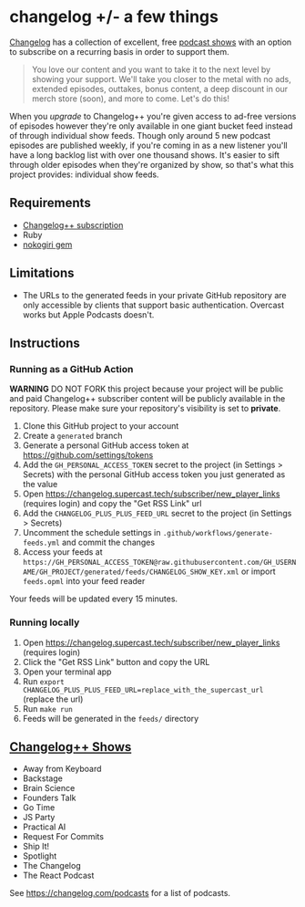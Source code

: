 # changelog +/- a few things

[Changelog](https://changelog.com/) has a collection of excellent, free [podcast shows](https://changelog.com/podcasts) with an option to subscribe
on a recurring basis in order to support them.

> You love our content and you want to take it to the next level by showing your support. We'll take you closer to the metal with no ads, extended episodes, outtakes, bonus content, a deep discount in our merch store (soon), and more to come. Let's do this!

When you *upgrade* to Changelog++ you're given access to ad-free versions of episodes however they're only available in one giant bucket feed instead of through individual show feeds. Though only around 5 new podcast episodes are published weekly, if you're coming in as a new listener you'll have a long backlog list with over one thousand shows. It's easier to sift through older episodes when they're organized by show, so that's what this project provides: individual show feeds.

## Requirements

  * [Changelog++ subscription](https://changelog.com/++)
  * Ruby
  * [nokogiri gem](https://rubygems.org/gems/nokogiri)

## Limitations

  * The URLs to the generated feeds in your private GitHub repository are only accessible by clients that support basic authentication. Overcast works but Apple Podcasts doesn't.

## Instructions

### Running as a GitHub Action

**WARNING**
DO NOT FORK this project because your project will be public and paid
Changelog++ subscriber content will be publicly available in the repository.
Please make sure your repository's visibility is set to **private**.

1. Clone this GitHub project to your account
2. Create a `generated` branch
3. Generate a personal GitHub access token at https://github.com/settings/tokens
4. Add the `GH_PERSONAL_ACCESS_TOKEN` secret to the project (in Settings > Secrets) with the personal GitHub access token you just generated as the value
5. Open https://changelog.supercast.tech/subscriber/new_player_links (requires login) and copy the "Get RSS Link" url
6. Add the `CHANGELOG_PLUS_PLUS_FEED_URL` secret to the project (in Settings > Secrets)
7. Uncomment the schedule settings in `.github/workflows/generate-feeds.yml` and commit the changes
8. Access your feeds at `https://GH_PERSONAL_ACCESS_TOKEN@raw.githubusercontent.com/GH_USERNAME/GH_PROJECT/generated/feeds/CHANGELOG_SHOW_KEY.xml` or import `feeds.opml` into your feed reader

Your feeds will be updated every 15 minutes.

### Running locally

1. Open https://changelog.supercast.tech/subscriber/new_player_links (requires login)
2. Click the "Get RSS Link" button and copy the URL
3. Open your terminal app
4. Run `export CHANGELOG_PLUS_PLUS_FEED_URL=replace_with_the_supercast_url` (replace the url)
5. Run `make run`
6. Feeds will be generated in the `feeds/` directory

## [Changelog++ Shows](https://changelog.com/podcasts)

  * Away from Keyboard
  * Backstage
  * Brain Science
  * Founders Talk
  * Go Time
  * JS Party
  * Practical AI
  * Request For Commits
  * Ship It!
  * Spotlight
  * The Changelog
  * The React Podcast

See https://changelog.com/podcasts for a list of podcasts.
